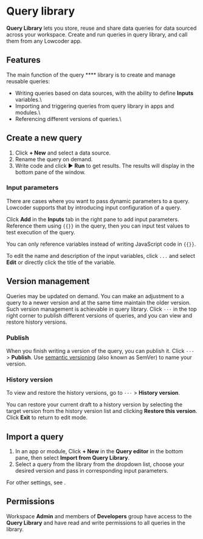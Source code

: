 # Query library

**Query Library** lets you store, reuse and share data queries for data sourced across your workspace. Create and run queries in query library, and call them from any Lowcoder app.

## Features

The main function of the query \*\*\*\* library is to create and manage reusable queries:

* Writing queries based on data sources, with the ability to define **Inputs** variables.\\
* Importing and triggering queries from query library in apps and modules.\\
* Referencing different versions of queries.\\

## Create a new query

1. Click **+ New** and select a data source.
2. Rename the query on demand.
3. Write code and click ▶ **Run** to get results. The results will display in the bottom pane of the window.

### Input parameters

There are cases where you want to pass dynamic parameters to a query. Lowcoder supports that by introducing input configuration of a query.

Click **Add** in the **Inputs** tab in the right pane to add input parameters. Reference them using `{{}}` in the query, then you can input test values to test execution of the query.


You can only reference variables instead of writing JavaScript code in `{{}}`.


To edit the name and description of the input variables, click `...` and select **Edit** or directly click the title of the variable.

## Version management

Queries may be updated on demand. You can make an adjustment to a query to a newer version and at the same time maintain the older version. Such version management is achievable in query library. Click `···` in the top right corner to publish different versions of queries, and you can view and restore history versions.

### Publish

When you finish writing a version of the query, you can publish it. Click `···` > **Publish**. Use [semantic versioning](https://semver.org/) (also known as SemVer) to name your version.

### History version

To view and restore the history versions, go to `···` > **History version**.

You can restore your current draft to a history version by selecting the target version from the history version list and clicking **Restore this version**. Click **Exit** to return to edit mode.

## Import a query

1. In an app or module, Click **+ New** in the **Query editor** in the bottom pane, then select **Import from Query Library**.
2. Select a query from the library from the dropdown list, choose your desired version and pass in corresponding input parameters.

For other settings, see .

## Permissions

Workspace **Admin** and members of **Developers** group have access to the **Query Library** and have read and write permissions to all queries in the library.
